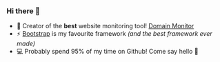### Hi there :wave:

- :rocket: Creator of the **best** website monitoring tool! [Domain Monitor](https://domain-monitor.io/)
- :zap: [Bootstrap](https://getbootstrap.com/) is my favourite framework _(and the best framework ever made)_
- :computer: Probably spend 95% of my time on Github! Come say hello :wave:
